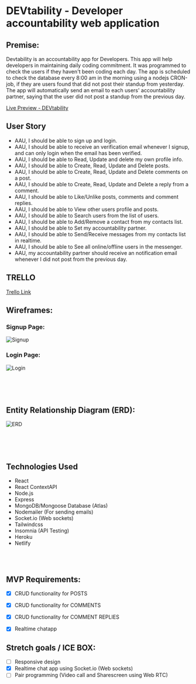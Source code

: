 # DEVtability - Developer accountability web application


## Premise:
Devtability is an accountability app for Developers. This app will help developers in maintaining daily coding commitment. It was programmed to check the users if they haven't been coding each day. The app is scheduled to check the database every 8:00 am in the morning using a nodejs CRON-job, if they are users found that did not post their standup from yesterday. The app will automatically send an email to each users' accountability partner, saying that the user did not post a standup from the previous day.

[Live Preview - DEVtability](httpsss://devtability.netlify.app)

## User Story

- AAU, I should be able to sign up and login.
- AAU, I should be able to receive an verification email whenever I signup, and can only login when the email has been verified.
- AAU, I should be able to Read, Update and delete my own profile info.
- AAU, I should be able to Create, Read, Update and Delete posts.
- AAU, I should be able to Create, Read, Update and Delete comments on a post.
- AAU, I should be able to Create, Read, Update and Delete a reply from a comment.
- AAU, I should be able to Like/Unlike posts, comments and comment replies.
- AAU, I should be able to View other users profile and posts.
- AAU, I should be able to Search users from the list of users.
- AAU, I should be able to Add/Remove a contact from my contacts list.
- AAU, I should be able to Set my accountability partner.
- AAU, I should be able to Send/Receive messages from my contacts list in realtime.
- AAU, I should be able to See all online/offline users in the messenger.
- AAU, my accountability partner should receive an notification email whenever I did not post from the previous day.


## TRELLO
[Trello Link](https://trello.com/b/IOtefDEB/project-planning)

## Wireframes:

### Signup Page:
![Signup](https://user-images.githubusercontent.com/42398487/182246971-f96a1f55-5cda-4544-96ef-3751881db26a.png)

### Login Page:
![Login](https://user-images.githubusercontent.com/42398487/182246981-15bbe03c-6ccd-4fad-863f-e1b9f66e82be.png)


<br/>
<br/>
<br/>

## Entity Relationship Diagram (ERD):
![ERD](https://user-images.githubusercontent.com/42398487/182300248-65b17a02-fd62-482e-93e6-7a5d2b5bcfb6.png)








<br/>
<br/>
<br/>

## Technologies Used

- React
- React ContextAPI
- Node.js
- Express
- MongoDB/Mongoose Database (Atlas)
- Nodemailer (For sending emails)
- Socket.io (Web sockets)
- Tailwindcss
- Insomnia (API Testing)
- Heroku
- Netlify




<br/>
<br/>

## MVP Requirements:

- [X] CRUD functionality for POSTS
- [X] CRUD functionality for COMMENTS
- [X] CRUD functionality for COMMENT REPLIES
- [X] Realtime chatapp


## Stretch goals / ICE BOX:

- [ ] Responsive design
- [X] Realtime chat app using Socket.io (Web sockets)
- [ ] Pair programming (Video call and Sharescreen using Web RTC)
